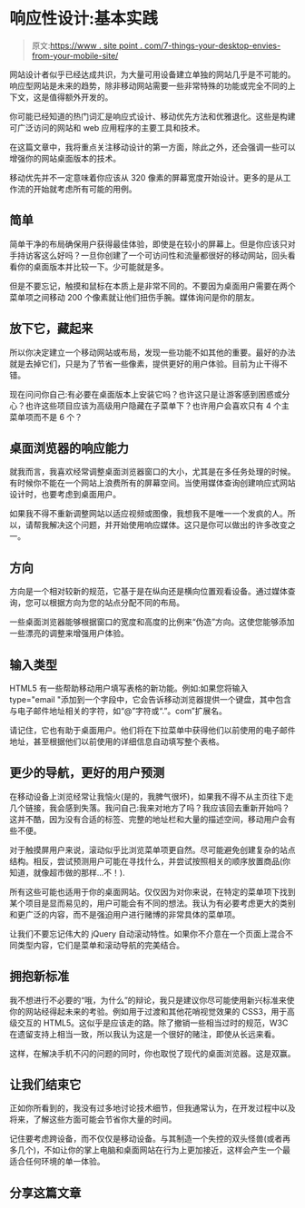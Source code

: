 # 响应性设计:基本实践

> 原文:[https://www . site point . com/7-things-your-desktop-envies-from-your-mobile-site/](https://www.sitepoint.com/7-things-your-desktop-envies-from-your-mobile-site/)

网站设计者似乎已经达成共识，为大量可用设备建立单独的网站几乎是不可能的。响应型网站是未来的趋势，除非移动网站需要一些非常特殊的功能或完全不同的上下文，这是值得额外开发的。

你可能已经知道的热门词汇是响应式设计、移动优先方法和优雅退化。这些是构建可广泛访问的网站和 web 应用程序的主要工具和技术。

在这篇文章中，我将重点关注移动设计的第一方面，除此之外，还会强调一些可以增强你的网站桌面版本的技术。

移动优先并不一定意味着你应该从 320 像素的屏幕宽度开始设计。更多的是从工作流的开始就考虑所有可能的用例。

## 简单

简单干净的布局确保用户获得最佳体验，即使是在较小的屏幕上。但是你应该只对手持访客这么好吗？一旦你创建了一个可访问性和流量都很好的移动网站，回头看看你的桌面版本并比较一下。少可能就是多。

但是不要忘记，触摸和鼠标在本质上是非常不同的。不要因为桌面用户需要在两个菜单项之间移动 200 个像素就让他们扭伤手腕。媒体询问是你的朋友。

## 放下它，藏起来

所以你决定建立一个移动网站或布局，发现一些功能不如其他的重要。最好的办法就是去掉它们，只是为了节省一些像素，提供更好的用户体验。目前为止干得不错。

现在问问你自己:有必要在桌面版本上安装它吗？也许这只是让游客感到困惑或分心？也许这些项目应该为高级用户隐藏在子菜单下？也许用户会喜欢只有 4 个主菜单项而不是 6 个？

## 桌面浏览器的响应能力

就我而言，我喜欢经常调整桌面浏览器窗口的大小，尤其是在多任务处理的时候。有时候你不能在一个网站上浪费所有的屏幕空间。当使用媒体查询创建响应式网站设计时，也要考虑到桌面用户。

如果我不得不重新调整网站以适应视频或图像，我想我不是唯一一个发疯的人。所以，请帮我解决这个问题，并开始使用响应媒体。这只是你可以做出的许多改变之一。

## 方向

方向是一个相对较新的规范，它基于是在纵向还是横向位置观看设备。通过媒体查询，您可以根据方向为您的站点分配不同的布局。

一些桌面浏览器能够根据窗口的宽度和高度的比例来“伪造”方向。这使您能够添加一些漂亮的调整来增强用户体验。

## 输入类型

HTML5 有一些帮助移动用户填写表格的新功能。例如:如果您将输入 type="email "添加到一个字段中，它会告诉移动浏览器提供一个键盘，其中包含与电子邮件地址相关的字符，如“@”字符或“.”。com”扩展名。

请记住，它也有助于桌面用户。他们将在下拉菜单中获得他们以前使用的电子邮件地址，甚至根据他们以前使用的详细信息自动填写整个表格。

## 更少的导航，更好的用户预测

在移动设备上浏览经常让我恼火(是的，我脾气很坏)，如果我不得不从主页往下走几个链接，我会感到失落。我问自己:我来对地方了吗？我应该回去重新开始吗？这并不酷，因为没有合适的标签、完整的地址栏和大量的描述空间，移动用户会有些不便。

对于触摸屏用户来说，滚动似乎比浏览菜单项更自然。尽可能避免创建复杂的站点结构。相反，尝试预测用户可能在寻找什么，并尝试按照相关的顺序放置商品(你知道，就像超市做的那样…不！).

所有这些可能也适用于你的桌面网站。仅仅因为对你来说，在特定的菜单项下找到某个项目是显而易见的，用户可能会有不同的想法。我认为有必要考虑更大的类别和更广泛的内容，而不是强迫用户进行赌博的非常具体的菜单项。

让我们不要忘记伟大的 jQuery 自动滚动特性。如果你不介意在一个页面上混合不同类型内容，它们是菜单和滚动导航的完美结合。

## 拥抱新标准

我不想进行不必要的“哦，为什么”的辩论，我只是建议你尽可能使用新兴标准来使你的网站经得起未来的考验。例如用于过渡和其他花哨视觉效果的 CSS3，用于高级交互的 HTML5。这似乎是应该走的路。除了撤销一些相当过时的规范，W3C 在遗留支持上相当一致，所以我认为这是一个很好的赌注，即使从长远来看。

这样，在解决手机不闪的问题的同时，你也取悦了现代的桌面浏览器。这是双赢。

## 让我们结束它

正如你所看到的，我没有过多地讨论技术细节，但我通常认为，在开发过程中以及将来，了解这些方面可能会节省你大量的时间。

记住要考虑跨设备，而不仅仅是移动设备。与其制造一个失控的双头怪兽(或者再多几个)，不如让你的掌上电脑和桌面网站在行为上更加接近，这样会产生一个最适合任何环境的单一体验。

## 分享这篇文章